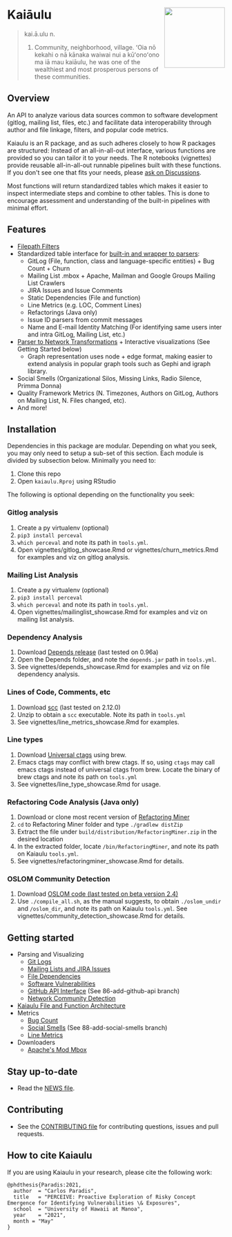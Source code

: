 # Kaiāulu <a href="https://github.com/sailuh/kaiaulu"><img src="man/figures/logo.png" align="right" height="140" /></a>

> kai.ā.ulu
> n.
> 1. Community, neighborhood, village. ʻOia nō kekahi o nā kānaka waiwai nui a kūʻonoʻono ma iā mau kaiāulu, he was one of the wealthiest and most prosperous persons of these communities.

## Overview

An API to analyze various data sources common to software development (gitlog, mailing list, files, etc.) and facilitate data interoperability through author and file linkage, filters, and popular code metrics. 

Kaiaulu is an R package, and as such adheres closely to how R packages are structured: Instead of an all-in-all-out interface, various functions are provided so you can tailor it to your needs. The R notebooks (vignettes) provide reusable all-in-all-out runnable pipelines built with these functions. If you don't see one that fits your needs, please [ask on Discussions](https://github.com/sailuh/kaiaulu/discussions). 

Most functions will return standardized tables which makes it easier to inspect intermediate steps and combine to other tables. This is done to encourage assessment and understanding of the built-in pipelines with minimal effort.

## Features 

 * [Filepath Filters](http://itm0.shidler.hawaii.edu/kaiaulu/reference/index.html#section-filters)
 * Standardized table interface for [built-in and wrapper to parsers](http://itm0.shidler.hawaii.edu/kaiaulu/reference/index.html#section-parsers): 
    * GitLog (File, function, class and language-specific entities) + Bug Count + Churn
    * Mailing List .mbox + Apache, Mailman and Google Groups Mailing List Crawlers
    * JIRA Issues and Issue Comments 
    * Static Dependencies (File and function)
    * Line Metrics (e.g. LOC, Comment Lines)
    * Refactorings (Java only)
    * Issue ID parsers from commit messages 
    * Name and E-mail Identity Matching (For identifying same users inter and intra GitLog, Mailing List, etc.)
 * [Parser to Network Transformations](http://itm0.shidler.hawaii.edu/kaiaulu/reference/index.html#section-networks) + Interactive visualizations (See Getting Started below)
    * Graph representation uses node + edge format, making easier to extend analysis in popular graph tools such as Gephi and igraph library. 
 * Social Smells (Organizational Silos, Missing Links, Radio Silence, Primma Donna)
 * Quality Framework Metrics (N. Timezones, Authors on GitLog, Authors on Mailing List, N. Files changed, etc).
 * And more! 

## Installation 

Dependencies in this package are modular. Depending on what you seek, you may only need to setup a sub-set of this section. Each module is divided by subsection below. Minimally you need to:

 1. Clone this repo 
 2. Open `kaiaulu.Rproj` using RStudio

The following is optional depending on the functionality you seek:

### Gitlog analysis 

 1. Create a py virtualenv (optional)
 2. `pip3 install perceval`
 3. `which perceval` and note its path in `tools.yml`.
 4. Open vignettes/gitlog_showcase.Rmd or vignettes/churn_metrics.Rmd for examples and viz on gitlog analysis. 
 
### Mailing List Analysis

 1. Create a py virtualenv (optional)
 2. `pip3 install perceval`
 3. `which perceval` and note its path in `tools.yml`.
 4. Open vignettes/mailinglist_showcase.Rmd for examples and viz on mailing list analysis. 
 
### Dependency Analysis 

 1. Download [Depends release](https://github.com/multilang-depends/depends/releases/) (last tested on 0.96a)
 2. Open the Depends folder, and note the `depends.jar` path in `tools.yml`. 
 3. See vignettes/depends_showcase.Rmd for examples and viz on file dependency analysis.  
 
### Lines of Code, Comments, etc

 1. Download [scc](https://github.com/boyter/scc/releases) (last tested on 2.12.0)
 2. Unzip to obtain a `scc` executable. Note its path in `tools.yml`
 3. See vignettes/line_metrics_showcase.Rmd for examples.
 
### Line types 

 1. Download [Universal ctags](https://github.com/universal-ctags/ctags/blob/master/docs/osx.rst) using brew. 
 2. Emacs ctags may conflict with brew ctags. If so, using `ctags` may call emacs ctags instead of universal ctags from brew. Locate the binary of brew ctags and note its path on `tools.yml`
 3. See vignettes/line_type_showcase.Rmd for usage.
 
### Refactoring Code Analysis (Java only)
 1. Download or clone most recent version of [Refactoring Miner](https://github.com/tsantalis/RefactoringMiner#running-refactoringminer-from-the-command-line)
 2. `cd` to Refactoring Miner folder and type `./gradlew distZip`
 3. Extract the file under `build/distribution/RefactoringMiner.zip` in the desired location
 4. In the extracted folder, locate `/bin/RefactoringMiner`, and note its path on Kaiaulu `tools.yml`.
 5. See vignettes/refactoringminer_showcase.Rmd for details.
 
### OSLOM Community Detection 
 1. Download [OSLOM code (last tested on beta version 2.4)](http://oslom.org/)
 2. Use `./compile_all.sh`, as the manual suggests, to obtain `./oslom_undir` and `/oslom_dir`, and note its path on Kaiaulu `tools.yml`. See vignettes/community_detection_showcase.Rmd for details.

## Getting started

 * Parsing and Visualizing
    * [Git Logs](http://itm0.shidler.hawaii.edu/kaiaulu/articles/gitlog_showcase.html)
    * [Mailing Lists and JIRA Issues](http://itm0.shidler.hawaii.edu/kaiaulu/articles/reply_communication_showcase.html)
    * [File Dependencies](http://itm0.shidler.hawaii.edu/kaiaulu/articles/depends_showcase.html)
    * [Software Vulnerabilities](http://itm0.shidler.hawaii.edu/kaiaulu/articles/gitlog_vulnerabilities_showcase.html)
    * [GitHub API Interface](https://github.com/sailuh/kaiaulu/blob/86-add-github-api/vignettes/github_api_showcase.Rmd) (See 86-add-github-api branch)
    * [Network Community Detection](http://itm0.shidler.hawaii.edu/kaiaulu/articles/community_detection_showcase.html)
 * [Kaiaulu File and Function Architecture](http://itm0.shidler.hawaii.edu/kaiaulu/articles/kaiaulu_architecture.html)
 * Metrics
    * [Bug Count](http://itm0.shidler.hawaii.edu/kaiaulu/articles/bug_count.html)
    * [Social Smells](http://itm0.shidler.hawaii.edu/kaiaulu/articles/social_smells_showcase.html) (See 88-add-social-smells branch)
    * [Line Metrics](http://itm0.shidler.hawaii.edu/kaiaulu/articles/line_metrics_showcase.html)    
 * Downloaders
    * [Apache's Mod Mbox](http://itm0.shidler.hawaii.edu/kaiaulu/articles/reply_communication_showcase.html)


## Stay up-to-date

 * Read the [NEWS file](https://github.com/sailuh/kaiaulu/blob/master/NEWS.md).

## Contributing

 * See the [CONTRIBUTING file](https://github.com/sailuh/kaiaulu/blob/master/CONTRIBUTING.md) for contributing questions, issues and pull requests.

## How to cite Kaiaulu 

If you are using Kaiaulu in your research, please cite the following work: 

```
@phdthesis{Paradis:2021,
  author  = "Carlos Paradis",
  title   = "PERCEIVE: Proactive Exploration of Risky Concept Emergence for Identifying Vulnerabilities \& Exposures",
  school  = "University of Hawaii at Manoa",
  year    = "2021",
  month = "May"
}
```
